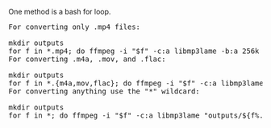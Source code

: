 One method is a bash for loop.

<pre>
For converting only .mp4 files:

mkdir outputs
for f in *.mp4; do ffmpeg -i "$f" -c:a libmp3lame -b:a 256k "outputs/${f%.mp4}.mp3"; done
For converting .m4a, .mov, and .flac:

mkdir outputs
for f in *.{m4a,mov,flac}; do ffmpeg -i "$f" -c:a libmp3lame "outputs/${f%.*}.mp3"; done
For converting anything use the "*" wildcard:

mkdir outputs
for f in *; do ffmpeg -i "$f" -c:a libmp3lame "outputs/${f%.*}.mp3"; done
</pre>
